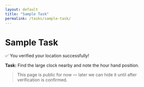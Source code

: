 ```yaml
---
layout: default
title: "Sample Task"
permalink: /tasks/sample-task/
---
```


# Sample Task

✅ You verified your location successfully!

**Task:** Find the large clock nearby and note the hour hand position.

> This page is public for now — later we can hide it until after verification is confirmed.